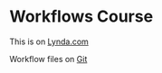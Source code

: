 # Workflows Course

This is on [Lynda.com](http://www.lynda.com/Web-Design-tutorials/Web-Project-Workflows-Gulp-js-Git-Browserify/154416-2.html)

Workflow files on [Git](https://github.com/planetoftheweb/workflows)